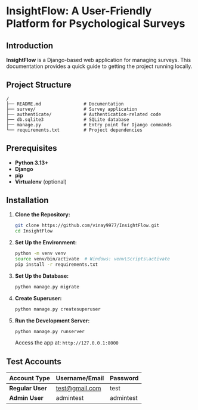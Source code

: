 # InsightFlow: A User-Friendly Platform for Psychological Surveys


## Introduction

**InsightFlow** is a Django-based web application for managing surveys. This documentation provides a quick guide to getting the project running locally.

## Project Structure

```
/
├── README.md                # Documentation
├── survey/                  # Survey application
├── authenticate/            # Authentication-related code
├── db.sqlite3               # SQLite database
├── manage.py                # Entry point for Django commands
└── requirements.txt         # Project dependencies
```

## Prerequisites

- **Python 3.13+**
- **Django**
- **pip**
- **Virtualenv** (optional)

## Installation

1. **Clone the Repository:**

   ```bash
   git clone https://github.com/vinay9977/InsightFlow.git
   cd InsightFlow
   ```

2. **Set Up the Environment:**

   ```bash
   python -m venv venv
   source venv/bin/activate  # Windows: venv\Scripts\activate
   pip install -r requirements.txt
   ```

3. **Set Up the Database:**

   ```bash
   python manage.py migrate
   ```

4. **Create Superuser:**

   ```bash
   python manage.py createsuperuser
   ```

5. **Run the Development Server:**

   ```bash
   python manage.py runserver
   ```

   Access the app at: `http://127.0.0.1:8000`

## Test Accounts

| Account Type     | Username/Email   | Password   |
|------------------|------------------|------------|
| **Regular User** | test@gmail.com   | test       |
| **Admin User**   | admintest        | admintest  |